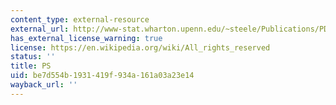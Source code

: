 ```yaml
---
content_type: external-resource
external_url: http://www-stat.wharton.upenn.edu/~steele/Publications/PDF/OMSurvey.ps
has_external_license_warning: true
license: https://en.wikipedia.org/wiki/All_rights_reserved
status: ''
title: PS
uid: be7d554b-1931-419f-934a-161a03a23e14
wayback_url: ''
---
```

